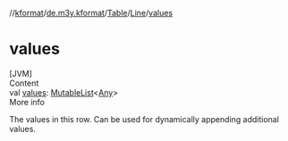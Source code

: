 //[kformat](../../../index.md)/[de.m3y.kformat](../../index.md)/[Table](../index.md)/[Line](index.md)/[values](values.md)



# values  
[JVM]  
Content  
val [values](values.md): [MutableList](https://kotlinlang.org/api/latest/jvm/stdlib/kotlin.collections/-mutable-list/index.html)<[Any](https://kotlinlang.org/api/latest/jvm/stdlib/kotlin/-any/index.html)>  
More info  


The values in this row. Can be used for dynamically appending additional values.

  



